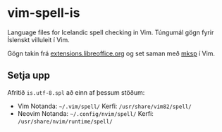 # vim-spell-is
Language files for Icelandic spell checking in Vim.
Túngumál gögn fyrir Íslenskt villuleit í Vim.

Gögn takin frá [extensions.libreoffice.org](https://extensions.libreoffice.org/extensions/hunspell-is-the-icelandic-spelling-dictionary-project/2014.08.18) og set saman með [mksp](https://github.com/vim/vim/blob/8024f936368336241406137a2fa78ed5ee9000a6/runtime/doc/spell.txt#L489) í Vim.

## Setja upp
Afritið `is.utf-8.spl` að einn af þessum stöðum:
* Vim
Notanda: `~/.vim/spell/`
Kerfi: `/usr/share/vim82/spell/`
* Neovim
Notanda: `~/.config/nvim/spell/`
Kerfi: `/usr/share/nvim/runtime/spell/`

